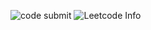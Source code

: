 
![code submit](https://github-readme-stats.vercel.app/api?username=Jingsong-Yan&theme=dark)
![Leetcode Info](https://stats.justsong.cn/api/leetcode?username=一学&cn=true&theme=dark)

<!--
**Jingsong-Yan/Jingsong-Yan** is a ✨ _special_ ✨ repository because its `README.md` (this file) appears on your GitHub profile.

Here are some ideas to get you started:

- 🔭 I’m currently working on ...
- 🌱 I’m currently learning ...
- 👯 I’m looking to collaborate on ...
- 🤔 I’m looking for help with ...
- 💬 Ask me about ...
- 📫 How to reach me: ...
- 😄 Pronouns: ...
- ⚡ Fun fact: ...
-->

